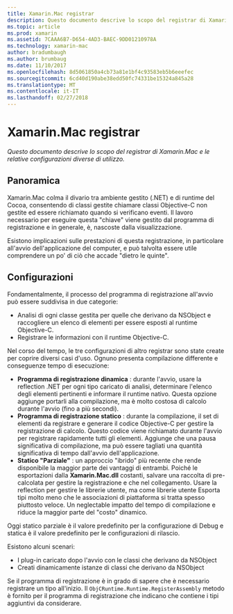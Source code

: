 ```yaml
---
title: Xamarin.Mac registrar
description: Questo documento descrive lo scopo del registrar di Xamarin.Mac e le relative configurazioni diverse di utilizzo.
ms.topic: article
ms.prod: xamarin
ms.assetid: 7CAAA6B7-D654-4AD3-BAEC-9DD01210978A
ms.technology: xamarin-mac
author: bradumbaugh
ms.author: brumbaug
ms.date: 11/10/2017
ms.openlocfilehash: 8d5061850a4cb73a81e1bf4c93583eb5b6eeefec
ms.sourcegitcommit: 6cd40d190abe38edd50fc74331be15324a845a28
ms.translationtype: MT
ms.contentlocale: it-IT
ms.lasthandoff: 02/27/2018
---
```

# <a name="xamarinmac-registrar"></a>Xamarin.Mac registrar

_Questo documento descrive lo scopo del registrar di Xamarin.Mac e le relative configurazioni diverse di utilizzo._

## <a name="overview"></a>Panoramica

Xamarin.Mac colma il divario tra ambiente gestito (.NET) e di runtime del Cocoa, consentendo di classi gestite chiamare classi Objective-C non gestite ed essere richiamato quando si verificano eventi. Il lavoro necessario per eseguire questa "chiave" viene gestito dal programma di registrazione e in generale, è, nascoste dalla visualizzazione.

Esistono implicazioni sulle prestazioni di questa registrazione, in particolare all'avvio dell'applicazione del computer, e può talvolta essere utile comprendere un po' di ciò che accade "dietro le quinte".

## <a name="configurations"></a>Configurazioni

Fondamentalmente, il processo del programma di registrazione all'avvio può essere suddivisa in due categorie:

- Analisi di ogni classe gestita per quelle che derivano da NSObject e raccogliere un elenco di elementi per essere esposti al runtime Objective-C.
- Registrare le informazioni con il runtime Objective-C.

Nel corso del tempo, le tre configurazioni di altro registrar sono state create per coprire diversi casi d'uso. Ognuno presenta compilazione differente e conseguenze tempo di esecuzione:

- **Programma di registrazione dinamica** : durante l'avvio, usare la reflection .NET per ogni tipo caricato di analisi, determinare l'elenco degli elementi pertinenti e informare il runtime nativo. Questa opzione aggiunge portarli alla compilazione, ma è molto costosa di calcolo durante l'avvio (fino a più secondi).
- **Programma di registrazione statico** : durante la compilazione, il set di elementi da registrare e generare il codice Objective-C per gestire la registrazione di calcolo. Questo codice viene richiamato durante l'avvio per registrare rapidamente tutti gli elementi. Aggiunge che una pausa significativa di compilazione, ma può essere tagliati una quantità significativa di tempo dall'avvio dell'applicazione.
- **Statico "Parziale"** : un approccio "ibrido" più recente che rende disponibile la maggior parte dei vantaggi di entrambi. Poiché le esportazioni dalla **Xamarin.Mac.dll** costanti, salvare una raccolta di pre-calcolata per gestire la registrazione e che nel collegamento. Usare la reflection per gestire le librerie utente, ma come librerie utente Esporta tipi molto meno che le associazioni di piattaforma si tratta spesso piuttosto veloce. Un neglectable impatto del tempo di compilazione e riduce la maggior parte del "costo" dinamico.

Oggi statico parziale è il valore predefinito per la configurazione di Debug e statica è il valore predefinito per le configurazioni di rilascio.

Esistono alcuni scenari:

- I plug-in caricato dopo l'avvio con le classi che derivano da NSObject
- Creati dinamicamente istanze di classi che derivano da NSObject

Se il programma di registrazione è in grado di sapere che è necessario registrare un tipo all'inizio. Il `ObjCRuntime.Runtime.RegisterAssembly` metodo è fornito per il programma di registrazione che indicano che contiene i tipi aggiuntivi da considerare.
